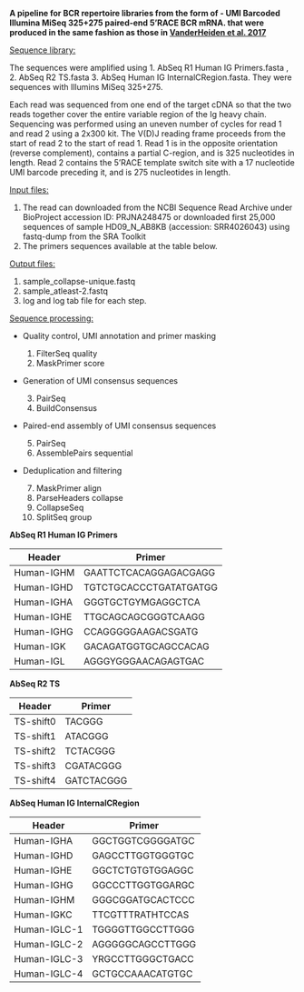 
**A pipeline for BCR repertoire libraries from the form of - UMI Barcoded Illumina MiSeq 325+275 paired-end 5’RACE BCR mRNA. that were produced in the same fashion as those in [VanderHeiden et al. 2017](https://journals.aai.org/jimmunol/article/198/4/1460/109668/Dysregulation-of-B-Cell-Repertoire-Formation-in)**

<u>Sequence library:</u>

The sequences were amplified using  1. AbSeq R1 Human IG Primers.fasta , 2. AbSeq R2 TS.fasta 3. AbSeq Human IG InternalCRegion.fasta.
They were sequences with Illumins MiSeq 325+275. 

Each read was sequenced from one end of the target cDNA so that the two reads together cover the entire variable region of the Ig heavy chain. Sequencing was performed using an uneven number of cycles for read 1 and read 2 using a 2x300 kit. The V(D)J reading frame proceeds from the start of read 2 to the start of read 1. Read 1 is in the opposite orientation (reverse complement), contains a partial C-region, and is 325 nucleotides in length. Read 2 contains the 5’RACE template switch site with a 17 nucleotide UMI barcode preceding it, and is 275 nucleotides in length.


<u>Input files:</u>

1. The read can downloaded from the NCBI Sequence Read Archive under BioProject accession ID: PRJNA248475 or downloaded first 25,000 sequences of sample HD09_N_AB8KB (accession: SRR4026043) using fastq-dump from the SRA Toolkit
2. The primers sequences available at the table below.

<u>Output files:</u>

1. sample_collapse-unique.fastq
2. sample_atleast-2.fastq
3. log and log tab file for each step.

<u>Sequence processing:</u>

* Quality control, UMI annotation and primer masking

	1. FilterSeq quality
	2. MaskPrimer score
* Generation of UMI consensus sequences

	3. PairSeq
	4. BuildConsensus
* Paired-end assembly of UMI consensus sequences

	5. PairSeq	
	6. AssemblePairs sequential 
* Deduplication and filtering

	7. MaskPrimer align
	8. ParseHeaders collapse
	9. CollapseSeq
	10. SplitSeq group




**AbSeq R1 Human IG Primers**

| Header     | Primer |
| ----------- | ----------- |
| Human-IGHM   |	GAATTCTCACAGGAGACGAGG      |
| Human-IGHD   |	TGTCTGCACCCTGATATGATGG     |
| Human-IGHA   |	GGGTGCTGYMGAGGCTCA  	   |
| Human-IGHE   |	TTGCAGCAGCGGGTCAAGG 	   |
| Human-IGHG   |	CCAGGGGGAAGACSGATG  	   |
| Human-IGK    |	GACAGATGGTGCAGCCACAG       |
| Human-IGL    |	AGGGYGGGAACAGAGTGAC        |



**AbSeq R2 TS**

| Header     | Primer |
| ----------- | ----------- |
| TS-shift0   |	TACGGG      |
| TS-shift1   |	ATACGGG     |
| TS-shift2   |	TCTACGGG    |
| TS-shift3   |	CGATACGGG   |
| TS-shift4   |	GATCTACGGG  |





**AbSeq Human IG InternalCRegion**

| Header     | Primer |
| ----------- | ----------- |
| Human-IGHA      |	GGCTGGTCGGGGATGC       |
| Human-IGHD      |	GAGCCTTGGTGGGTGC       |
| Human-IGHE      |	GGCTCTGTGTGGAGGC  	   |
| Human-IGHG      |	GGCCCTTGGTGGARGC 	   |
| Human-IGHM      |	GGGCGGATGCACTCCC  	   |
| Human-IGKC      |	TTCGTTTRATHTCCAS       |
| Human-IGLC-1    |	TGGGGTTGGCCTTGGG       |
| Human-IGLC-2    |	AGGGGGCAGCCTTGGG  	   |
| Human-IGLC-3    |	YRGCCTTGGGCTGACC       |
| Human-IGLC-4    |	GCTGCCAAACATGTGC       |




